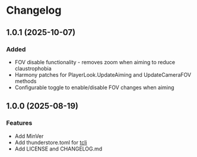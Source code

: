 # Changelog

## 1.0.1 (2025-10-07)

### Added
* FOV disable functionality - removes zoom when aiming to reduce claustrophobia
* Harmony patches for PlayerLook.UpdateAiming and UpdateCameraFOV methods
* Configurable toggle to enable/disable FOV changes when aiming

## 1.0.0 (2025-08-19)

### Features
* Add MinVer
* Add thunderstore.toml for [tcli](https://github.com/thunderstore-io/thunderstore-cli)
* Add LICENSE and CHANGELOG.md
